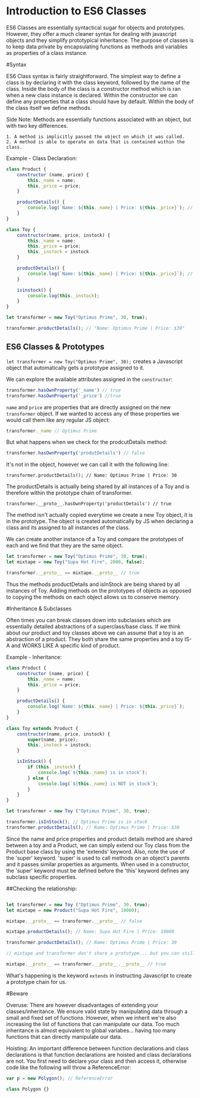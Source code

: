 # Introduction to ES6 Classes

ES6 Classes are essentially syntactical sugar for objects and prototypes. However, they offer a much cleaner syntax for dealing with javascript objects and they simplify prototypical inheritance. The purpose of classes is to keep data private by encapsulating functions as methods and variables as properties of a class instance.

#Syntax

ES6 Class syntax is fairly straightforward. The simplest way to define a class is by declaring it with the class keyword, followed by the name of the class. Inside the body of the class is a constructor method which is ran when a new class instance is declared. Within the constructor we can define any properties that a class should have by default. Within the body of the class itself we define methods.

Side Note: Methods are essentially functions associated with an object, but with two key differences.

    1. A method is implicitly passed the object on which it was called.
    2. A method is able to operate on data that is contained within the class.

Example - Class Declaration:

```javascript
class Product {
    constructor (name, price) {
        this._name = name;
        this._price = price;
    }

    productDetails() {
        console.log(`Name: ${this._name} | Price: ${this._price}`); // Here we are making use of Template String notation (introduced in ES6 - allows us to use string substitution)
    }
}

class Toy {
    constructor(name, price, instock) {
        this._name = name;
        this._price = price;
        this._instock = instock
    }

    productDetails() {
        console.log(`Name: ${this._name} | Price: ${this._price}`); // Here we are making use of Template String notation (introduced in ES6 - allows us to use string substitution)
    }

    isinstock() {
        console.log(this._instock);
    }
}

let transformer = new Toy("Optimus Prime", 30, true);

transformer.productDetails(); // "Name: Optimus Prime | Price: $30"
```

## ES6 Classes & Prototypes

`let transformer = new Toy("Optimus Prime", 30);` creates a Javascript object that automatically gets a prototype assigned to it.

We can explore the available attributes assigned in the `constructor`:

```javascript
transformer.hasOwnProperty('_name') // true
transformer.hasOwnProperty('_price') //true
```

`name` and `price` are properties that are directly assigned on the new `transformer` object. If we wanted to access any of these properties we would call them like any regular JS object:

```javascript
transformer._name // Optimus Prime
```
But what happens when we check for the prodcutDetails method:

```javascript
transformer.hasOwnProperty('produtDetails') // false
```

It's not in the object, however we can call it with the following line:

`transformer.productDetails(); // Name: Optimus Prime | Price: 30`

The productDetails is actually being shared by all instances of a Toy and is therefore within the prototype chain of transformer.

`transformer.__proto__.hasOwnProperty('productDetails') // true`

The method isn't actually copied everytime we create a new Toy object, it is in the prototype. The object is created automatically by JS when declaring a class and its assigned to all instances of the class.

We can create another instance of a Toy and compare the prototypes of each and we find that they are the same object.

```javascript
let transformer = new Toy("Optimus Prime", 30, true);
let mixtape = new Toy("Supa Hot Fire", 2000, false);

transformer.__proto__ == mixtape.__proto__ // true

```
Thus the methods productDetails and isInStock are being shared by all instances of Toy. Adding methods on the prototypes of objects as opposed to copying the methods on each object allows us to conserve memory.

#Inheritance & Subclasses

Often times you can break classes down into subclasses which are essentially detailed abstractions of a superclass/base class. If we think about our product and toy classes above we can assume that a toy is an abstraction of a product. They both share the same properties and a toy IS-A and WORKS LIKE A specific kind of product.

Example - Inheritance:

```javascript
class Product {
    constructor (name, price) {
        this._name = name;
        this._price = price;
    }

    productDetails() {
        console.log(`Name: ${this._name} | Price: ${this._price}`);
    }
}

class Toy extends Product {
    constructor(name, price, instock) {
        super(name, price);
        this._instock = instock;
    }

    isInStock() {
        if (this._instock) {
            console.log(`${this._name} is in stock`);
        } else {
            console.log(`${this._name} is NOT in stock`);
        }
    }
}

let transformer = new Toy ("Optimus Prime", 30, true);

transformer.isInStock(); // Optimus Prime is in stock
transformer.productDetails(); // Name: Optimus Prime | Price: $30
```

Since the name and price properties and product details method are shared between a toy and a Product, we can simply extend our Toy class from the Product base class by using the 'extends' keyword. Also, note the use of the 'super' keyword. 'super' is used to call methods on an object's parents and it passes similar properties as arguments. When used in a constructor, the 'super' keyword must be defined before the 'this' keyword defines any subclass specific properties.

##Checking the relationship:

```javascript

let transformer = new Toy ("Optimus Prime", 30, true);
let mixtape = new Product("Supa Hot Fire", 10000);

mixtape.__proto__ == transformer.__proto__ // false

mixtape.productDetails(); // Name: Supa Hot Fire | Price: 10000

transformer.productDetails(); // Name: Optimus Prime | Price: 30

// mixtape and transformer don't share a prototype... but you can still call productDetails on both :jackie:

mixtape.__proto__ == transformer.__proto__.__proto__ // true

```

What's happening is the keyword `extends` in instructing Javascript to create a prototype chain for us.

#Beware

Overuse:
There are however disadvantages of extending your classes/inheritance. We ensure valid state by manipulating data through a small and fixed set of functions.
However, when we inherit we're also increasing the list of functions that can manipulate our data. Too much inheritance is almost equivalent to global
variabes... having too many functions that can directly manipulate our data.


Hoisting:
An important difference between function declarations and class declarations is that function declarations are hoisted and class declarations are not. You first need to declare your class and then access it, otherwise code like the following will throw a ReferenceError:

```javascript
var p = new Polygon(); // ReferenceError

class Polygon {}
```
